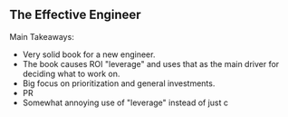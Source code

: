 ## The Effective Engineer

Main Takeaways:
- Very solid book for a new engineer.
- The book causes ROI "leverage" and uses that as the main driver for deciding what to work on.
- Big focus on prioritization and general investments.
- PR
- Somewhat annoying use of "leverage" instead of just c
<!--stackedit_data:
eyJoaXN0b3J5IjpbLTE0NjIwMjE3MDUsMjkyMDE0MjUxLDE0OD
IzMTIzMjBdfQ==
-->